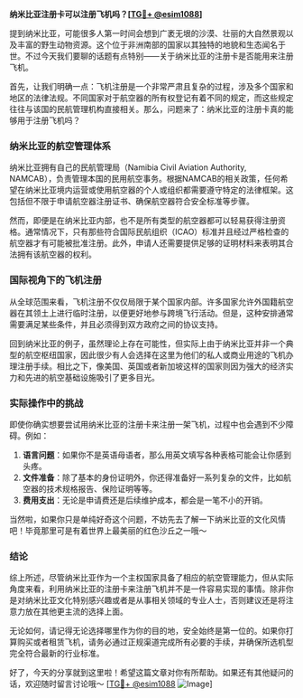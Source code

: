 **纳米比亚注册卡可以注册飞机吗？[[TG💪+ @esim1088](https://t.me/s/esim1088)]**

提到纳米比亚，可能很多人第一时间会想到广袤无垠的沙漠、壮丽的大自然景观以及丰富的野生动物资源。这个位于非洲南部的国家以其独特的地貌和生态闻名于世。不过今天我们要聊的话题有点特别——关于纳米比亚的注册卡是否能用来注册飞机。

首先，让我们明确一点：飞机注册是一个非常严肃且复杂的过程，涉及多个国家和地区的法律法规。不同国家对于航空器的所有权登记有着不同的规定，而这些规定往往与该国的民航管理机构直接相关。那么，问题来了：纳米比亚的注册卡真的能够用于注册飞机吗？

### 纳米比亚的航空管理体系

纳米比亚拥有自己的民航管理局（Namibia Civil Aviation Authority, NAMCAB），负责管理本国的民用航空事务。根据NAMCAB的相关政策，任何希望在纳米比亚境内运营或使用航空器的个人或组织都需要遵守特定的法律框架。这包括但不限于申请航空器注册证书、确保航空器符合安全标准等步骤。

然而，即便是在纳米比亚内部，也不是所有类型的航空器都可以轻易获得注册资格。通常情况下，只有那些符合国际民航组织（ICAO）标准并且经过严格检查的航空器才有可能被批准注册。此外，申请人还需要提供足够的证明材料来表明其合法拥有该航空器的权利。

### 国际视角下的飞机注册

从全球范围来看，飞机注册不仅仅局限于某个国家内部。许多国家允许外国籍航空器在其领土上进行临时注册，以便更好地参与跨境飞行活动。但是，这种安排通常需要满足某些条件，并且必须得到双方政府之间的协议支持。

回到纳米比亚的例子，虽然理论上存在可能性，但实际上由于纳米比亚并非一个典型的航空枢纽国家，因此很少有人会选择在这里为他们的私人或商业用途的飞机办理注册手续。相比之下，像美国、英国或者新加坡这样的国家则因为强大的经济实力和先进的航空基础设施吸引了更多目光。

### 实际操作中的挑战

即使你确实想要尝试用纳米比亚的注册卡来注册一架飞机，过程中也会遇到不少障碍。例如：

1. **语言问题**：如果你不是英语母语者，那么用英文填写各种表格可能会让你感到头疼。
2. **文件准备**：除了基本的身份证明外，你还得准备好一系列复杂的文件，比如航空器的技术规格报告、保险证明等等。
3. **费用支出**：无论是申请费还是后续维护成本，都会是一笔不小的开销。

当然啦，如果你只是单纯好奇这个问题，不妨先去了解一下纳米比亚的文化风情吧！毕竟那里可是有着世界上最美丽的红色沙丘之一哦～

### 结论

综上所述，尽管纳米比亚作为一个主权国家具备了相应的航空管理能力，但从实际角度来看，利用纳米比亚的注册卡来注册飞机并不是一件容易实现的事情。除非你是对纳米比亚文化特别感兴趣或者是从事相关领域的专业人士，否则建议还是将注意力放在其他更主流的选择上面。

无论如何，请记得无论选择哪里作为你的目的地，安全始终是第一位的。如果你打算购买或者租赁飞机，请务必通过正规渠道完成所有必要的手续，并确保所选机型完全符合最新的行业标准。

好了，今天的分享就到这里啦！希望这篇文章对你有所帮助。如果还有其他疑问的话，欢迎随时留言讨论哦～ [[TG💪+ @esim1088](https://t.me/s/esim1088) ![Image](https://i.postimg.cc/4NQfJmqS/Snipaste-2025-05-13-00-14-12.png)]